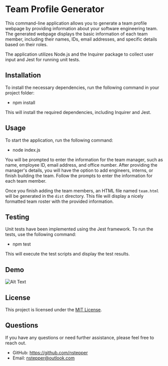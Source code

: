 # Team Profile Generator

This command-line application allows you to generate a team profile webpage by providing information about your software engineering team. The generated webpage displays the basic information of each team member, including their names, IDs, email addresses, and specific details based on their roles.

The application utilizes Node.js and the Inquirer package to collect user input and Jest for running unit tests.

## Installation

To install the necessary dependencies, run the following command in your project folder:

- npm install

This will install the required dependencies, including Inquirer and Jest.

## Usage

To start the application, run the following command:

- node index.js

You will be prompted to enter the information for the team manager, such as name, employee ID, email address, and office number. After providing the manager's details, you will have the option to add engineers, interns, or finish building the team. Follow the prompts to enter the information for each team member.

Once you finish adding the team members, an HTML file named `team.html` will be generated in the `dist` directory. This file will display a nicely formatted team roster with the provided information.

## Testing

Unit tests have been implemented using the Jest framework. To run the tests, use the following command:

- npm test

This will execute the test scripts and display the test results.

## Demo

![Alt Text](./10-monkeysonabed.gif)


## License
This project is licensed under the [MIT License](LICENSE).

## Questions
If you have any questions or need further assistance, please feel free to reach out.

- GitHub: https://github.com/nstepper
- Email: nstepper@outlook.com


